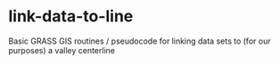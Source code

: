 # link-data-to-line
Basic GRASS GIS routines / pseudocode for linking data sets to (for our purposes) a valley centerline
